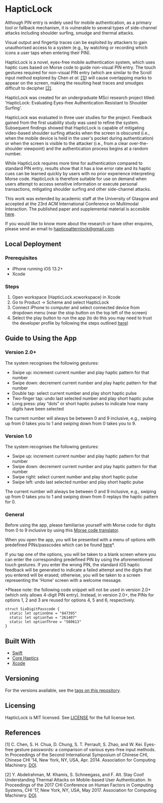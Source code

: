 # HapticLock

Although PIN entry is widely used for mobile authentication, as a primary tool or fallback mechanism, it is vulnerable to several types of side-channel attacks including shoulder surfing, smudge and thermal attacks. 

Visual output and fingertip traces can be exploited by attackers to gain unauthorised access to a system (e.g., by watching or recording which icons a user taps when entering their PIN).

HapticLock is a novel, eyes-free mobile authentication system, which uses haptic cues based on Morse code to guide non-visual PIN entry. The touch gestures required for non-visual PIN entry (which are similar to the Scroll input method explored by Chen *et al.* [[1]](#1)) will cause overlapping marks to appear on the screen, making the resulting heat traces and smudges difficult to decipher [[2]](#2).

HapticLock was created for an undergraduate MSci research project titled: 'HapticLock: Evaluating Eyes-free Authentication Resistant to Shoulder Surfing'. 

HapticLock was evaluated in three user studies for the project. Feedback gained from the first usability study was used to refine the system. Subsequent findings showed that HapticLock is capable of mitigating video-based shoulder surfing attacks when the screen is obscured (i.e., when the mobile device is held in the user's pocket during authentication) or when the screen is visible to the attacker (i.e., from a clear over-the-shoulder viewpoint) and the authentication process begins at a random number. 

While HapticLock requires more time for authentication compared to standard PIN entry, results show that it has a low error rate and its haptic cues can be learned quickly by users with no prior experience interpreting Morse code. HapticLock is therefore suitable for use on demand when users attempt to access sensitive information or execute personal transactions, mitigating shoulder surfing and other side-channel attacks.

This work was extended by academic staff at the University of Glasgow and accepted at the 23rd ACM International Conference on Multimodal Interaction. The published paper and supplemental material is accesible [here](http://dx.doi.org/10.1145/3462244.3481001).

If you would like to know more about the research or have other enquires, please send an email to [hapticpatternlock@gmail.com](mailto:hapticpatternlock@gmail.com).

## Local Deployment

### Prerequisites

* iPhone running iOS 13.2+
* Xcode 

### Steps

1. Open workspace (HapticLock.xcworkspace) in Xcode
2. Go to Product -> Scheme and select HapticLock
3. Connect iPhone to computer and select connected device from dropdown menu (near the stop button on the top left of the screen)
4. Select the play button to run the app (to do this you may need to trust the developer profile by following the steps outlined [here](https://apple.stackexchange.com/questions/206143/ios-untrusted-developer-error-when-testing-app/206144))

## Guide to Using the App

### Version 2.0+

The system recognises the following gestures:
* Swipe up: increment current number and play haptic pattern for that number 
* Swipe down: decrement current number and play haptic pattern for that number 
* Double tap: select current number and play short haptic pulse 
* Two-finger tap: undo last selected number and play short haptic pulse 
* Long press: play “dots” or short haptic pulses to indicate how many digits have been selected

The current number will always be between 0 and 9 inclusive, e.g., swiping up from 0 takes you to 1 and swiping down from 0 takes you to 9. 

### Version 1.0

The system recognises the following gestures:
* Swipe up: increment current number and play haptic pattern for that number 
* Swipe down: decrement current number and play haptic pattern for that number 
* Swipe right: select current number and play short haptic pulse 
* Swipe left: undo last selected number and play short haptic pulse

The current number will always be between 0 and 9 inclusive, e.g., swiping up from 0 takes you to 1 and swiping down from 0 replays the haptic pattern for 0. 

### General

Before using the app, please familiarise yourself with Morse code for digits from 0 to 9 inclusive by using this [Morse code translator](https://morsecode.world/international/translator.html).

When you open the app, you will be presented with a menu of options with predefined PINs/passcodes which can be found [here](https://github.com/gdcodes/HapticLock/blob/main/HapticLock/HapticLock/HapticLock/PredefinedValues.swift)*.

If you tap one of the options, you will be taken to a blank screen where you can enter the corresponding predefined PIN by using the aforementioned touch gestures. If you enter the wrong PIN, the standard iOS haptic feedback will be generated to indicate a failed attempt and the digits that you entered will be erased; otherwise, you will be taken to a screen representing the 'Home' screen with a welcome message.

*Please note: the following code snippet will not be used in version 2.0+ (which only allows 4-digit PIN entry). Instead, in version 2.0+, the PINs for options 1, 2 and 3 are reused for options 4, 5 and 6, respectively.
```
struct SixDigitPasscode {
  static let optionOne = "847395"
  static let optionTwo = "261407"
  static let optionThree = "580613"
}
```

## Built With

* [Swift](https://developer.apple.com/swift) 
* [Core Haptics](https://developer.apple.com/documentation/CoreHaptics) 
* [Xcode](https://developer.apple.com/xcode) 

## Versioning

For the versions available, see the [tags on this repository](https://github.com/gdcodes/HapticLock/releases). 

## Licensing 

HapticLock is MIT licensed. See [LICENSE](https://github.com/gdcodes/HapticLock/blob/main/LICENSE) for the full license text.

## References

<a id="1">[1]</a> 
C. Chen, S. H. Chua, D. Chung, S. T. Perrault,
S. Zhao, and W. Kei. Eyes-free gesture passwords: a comparison of various eyes-free input methods. In Proceedings of the Second International Symposium of Chinese CHI, Chinese CHI ’14, New York, NY, USA, Apr. 2014. Association for Computing Machinery. [DOI](https://doi.org/10.1145/2592235.2592248).

<a id="2">[2]</a> 
Y. Abdelrahman, M. Khamis, S. Schneegass, and
F. Alt. Stay Cool! Understanding Thermal Attacks on Mobile-based User Authentication. In Proceedings of the 2017 CHI Conference on Human Factors in Computing Systems, CHI ’17, New York, NY, USA, May 2017. Association for Computing Machinery. [DOI](https://dl.acm.org/doi/10.1145/3025453.3025461).
